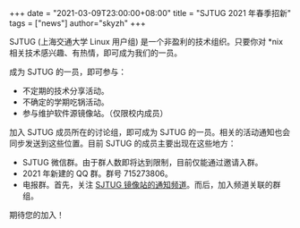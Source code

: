 +++
date = "2021-03-09T23:00:00+08:00"
title = "SJTUG 2021 年春季招新"
tags = ["news"]
author="skyzh"
+++

SJTUG (上海交通大学 Linux 用户组) 是一个非盈利的技术组织。只要你对 \*nix 相关技术感兴趣、有热情，即可成为我们的一员。


成为 SJTUG 的一员，即可参与：

* 不定期的技术分享活动。
* 不确定的学期吃锅活动。
* 参与维护软件源镜像站。（仅限校内成员）



加入 SJTUG 成员所在的讨论组，即可成为 SJTUG 的一员。相关的活动通知也会同步发送到这些位置。目前 SJTUG 的成员主要出现在这些地方：

* SJTUG 微信群。由于群人数即将达到限制，目前仅能通过邀请入群。
* 2021 年新建的 QQ 群。群号 715273806。
* 电报群。首先，关注 [SJTUG 镜像站的通知频道](https://t.me/sjtug_mirrors_news)。而后，加入频道关联的群组。



期待您的加入！
